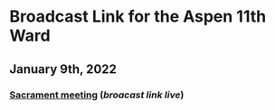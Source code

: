 # Broadcast Link for the Aspen 11th Ward

## January 9th, 2022
### [Sacrament meeting](https://www.youtube.com/watch?v=AB-5E8E_AWg) (*broacast link live*)
